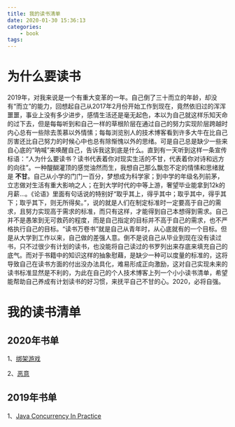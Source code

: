 ```yaml
---
title: 我的读书清单
date: 2020-01-30 15:36:13
categories:
    - book
tags:
---
```


# 为什么要读书

2019年，对我来说是一个有重大变革的一年。自己倒了三十而立的年龄，却没有“而立”的能力，回想起自己从2017年2月份开始工作到现在，竟然依旧过的浑浑噩噩，事业上没有多少进步，感情生活还是毫无起色，本以为自己就这样乐知天命的过下去，但是每每听到和自己一样的草根阶层在通过自己的努力实现阶层跨越时内心总有一些除去羡慕以外情愫；每每浏览别人的技术博客看到许多大牛在比自己厉害还比自己努力的时候心中也总有除惭愧以外的思绪。可是自己总是缺少一些来自心底的“呐喊”来唤醒自己，告诉我这到底是什么。直到有一天听到这样一条宣传标语：“人为什么要读书？读书代表着你对现实生活的不甘，代表着你对诗和远方的向往”。一种醍醐灌顶的感觉油然而生，我想自己那么飘忽不定的情愫和思绪就是 **不甘**。自己从小学的门门一百分，梦想成为科学家；到中学的年级名列前茅，立志做对生活有重大影响之人；在到大学时代的中等上游，奢望毕业能拿到12k的月薪...。《论语》里面有句话说的特别好“取乎其上，得乎其中；取乎其中，得乎其下；取乎其下，则无所得矣。”，说的就是人们在制定标准时一定要高于自己的需求，且努力实现高于需求的标准，而只有这样，才能得到自己本想得到需求。自己并不是愚笨到无可救药的程度，而是自己指定的目标并不高于自己的需求，也不严格执行自己的目标。“读书万卷书”就是自己从青年时，从心底就有的一个目标。但是从大学到工作以来，自己做的差强人意。倒不是说自己从毕业到现在没有读过书，只不过很少有计划的读书，也没能将自己读过的书罗列出来存底来填充自己的底气。而对于书籍中的知识这样的抽象慰藉，是缺少一种可以度量的标准的，这将导致自己在读书方面的付出没办法具化，难易形成正向激励，这对自己实现未来的读书标准显然是不利的，为此在自己的个人技术博客上列一个小小读书清单，希望能帮助自己养成有计划读书的好习惯，来抚平自己不甘的心。2020，必将自强。

# 我的读书清单

## 2020年书单

1、[绑架游戏](http://aworker.cn/2020/01/30/java/book/20200130/)

2、[恶意]()

## 2019年书单

1、[Java Concurrency In Practice]()